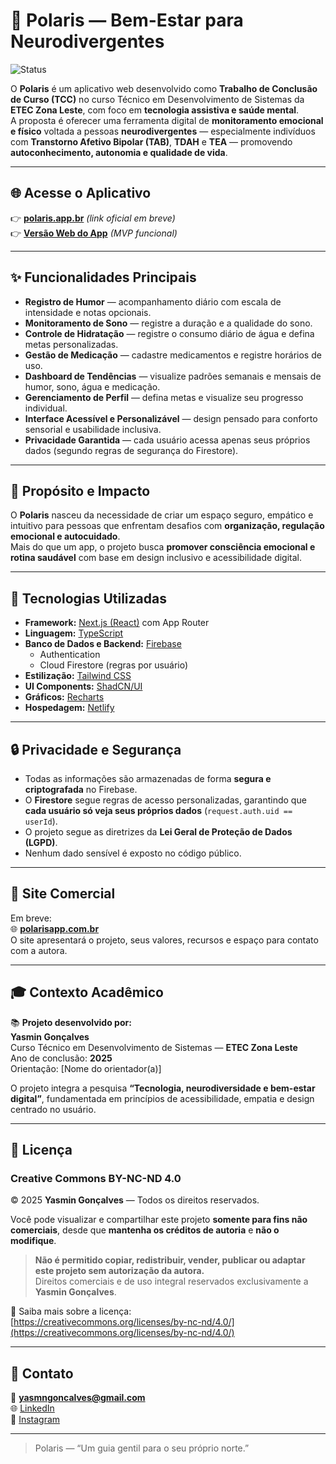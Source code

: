 # 🌌 Polaris — Bem-Estar para Neurodivergentes

![Status](https://img.shields.io/badge/status-MVP%20funcional-blue)

O **Polaris** é um aplicativo web desenvolvido como **Trabalho de Conclusão de Curso (TCC)** no curso Técnico em Desenvolvimento de Sistemas da **ETEC Zona Leste**, com foco em **tecnologia assistiva e saúde mental**.  
A proposta é oferecer uma ferramenta digital de **monitoramento emocional e físico** voltada a pessoas **neurodivergentes** — especialmente indivíduos com **Transtorno Afetivo Bipolar (TAB)**, **TDAH** e **TEA** — promovendo **autoconhecimento, autonomia e qualidade de vida**.

---

## 🌐 Acesse o Aplicativo

👉 **[polaris.app.br](https://polaris.app.br)** *(link oficial em breve)*  
👉 **[Versão Web do App](https://polaris.netlify.app)** *(MVP funcional)*

---

## ✨ Funcionalidades Principais

- **Registro de Humor** — acompanhamento diário com escala de intensidade e notas opcionais.  
- **Monitoramento de Sono** — registre a duração e a qualidade do sono.  
- **Controle de Hidratação** — registre o consumo diário de água e defina metas personalizadas.  
- **Gestão de Medicação** — cadastre medicamentos e registre horários de uso.  
- **Dashboard de Tendências** — visualize padrões semanais e mensais de humor, sono, água e medicação.  
- **Gerenciamento de Perfil** — defina metas e visualize seu progresso individual.  
- **Interface Acessível e Personalizável** — design pensado para conforto sensorial e usabilidade inclusiva.  
- **Privacidade Garantida** — cada usuário acessa apenas seus próprios dados (segundo regras de segurança do Firestore).  

---

## 🧠 Propósito e Impacto

O **Polaris** nasceu da necessidade de criar um espaço seguro, empático e intuitivo para pessoas que enfrentam desafios com **organização, regulação emocional e autocuidado**.  
Mais do que um app, o projeto busca **promover consciência emocional e rotina saudável** com base em design inclusivo e acessibilidade digital.

---

## 🚀 Tecnologias Utilizadas

- **Framework:** [Next.js (React)](https://nextjs.org/) com App Router  
- **Linguagem:** [TypeScript](https://www.typescriptlang.org/)  
- **Banco de Dados e Backend:** [Firebase](https://firebase.google.com/)  
  - Authentication  
  - Cloud Firestore (regras por usuário)  
- **Estilização:** [Tailwind CSS](https://tailwindcss.com/)  
- **UI Components:** [ShadCN/UI](https://ui.shadcn.com/)  
- **Gráficos:** [Recharts](https://recharts.org/)  
- **Hospedagem:** [Netlify](https://www.netlify.com/)  

---

## 🔒 Privacidade e Segurança

- Todas as informações são armazenadas de forma **segura e criptografada** no Firebase.  
- O **Firestore** segue regras de acesso personalizadas, garantindo que **cada usuário só veja seus próprios dados** (`request.auth.uid == userId`).  
- O projeto segue as diretrizes da **Lei Geral de Proteção de Dados (LGPD)**.  
- Nenhum dado sensível é exposto no código público.  

---

## 🧩 Site Comercial

Em breve:  
🌐 **[polarisapp.com.br](https://polarisapp.com.br)**  
O site apresentará o projeto, seus valores, recursos e espaço para contato com a autora.

---

## 🎓 Contexto Acadêmico

📚 **Projeto desenvolvido por:**  
**Yasmin Gonçalves**  
Curso Técnico em Desenvolvimento de Sistemas — **ETEC Zona Leste**  
Ano de conclusão: **2025**  
Orientação: [Nome do orientador(a)]

O projeto integra a pesquisa **“Tecnologia, neurodiversidade e bem-estar digital”**, fundamentada em princípios de acessibilidade, empatia e design centrado no usuário.

---

## 📄 Licença

### Creative Commons BY-NC-ND 4.0  
© 2025 **Yasmin Gonçalves** — Todos os direitos reservados.

Você pode visualizar e compartilhar este projeto **somente para fins não comerciais**, desde que **mantenha os créditos de autoria** e **não o modifique**.

> **Não é permitido copiar, redistribuir, vender, publicar ou adaptar este projeto sem autorização da autora.**  
> Direitos comerciais e de uso integral reservados exclusivamente a **Yasmin Gonçalves**.

🔗 Saiba mais sobre a licença:  
[https://creativecommons.org/licenses/by-nc-nd/4.0/](https://creativecommons.org/licenses/by-nc-nd/4.0/)

---

## 💬 Contato

📧 **yasmngoncalves@gmail.com**  
🌐 [LinkedIn](https://www.linkedin.com/in/yasmingoncalvess)  
📸 [Instagram](https://www.instagram.com/yasmingoncalvess)

---

> Polaris — “Um guia gentil para o seu próprio norte.”
